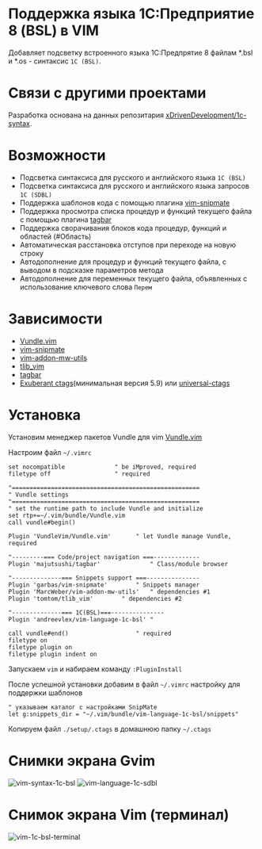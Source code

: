# Поддержка языка 1С:Предприятие 8 (BSL) в VIM

Добавляет подсветку встроенного языка 1С:Предпрятие 8 файлам \*.bsl и \*.os - синтаксис `1C (BSL)`.  

# Связи с другими проектами
Разработка основана на данных репозитария [xDrivenDevelopment/1c-syntax](https://github.com/xDrivenDevelopment/1c-syntax).

# Возможности
* Подсветка синтаксиса для русского и английского языка `1C (BSL)`
* Подсветка синтаксиса для русского и английского языка запросов `1C (SDBL)`
* Поддержка шаблонов кода с помощью плагина [vim-snipmate](https://github.com/garbas/vim-snipmate)
* Поддержка просмотра списка процедур и функций текущего файла с помощью плагина [tagbar](https://github.com/majutsushi/tagbar)
* Поддержка сворачивания блоков кода процедур, функций и областей (#Область)
* Автоматическая расстановка отступов при переходе на новую строку
* Автодополнение для процедур и функций текущего файла, с выводом в подсказке параметров метода
* Автодополнение для переменных текущего файла, объявленных с использование ключевого слова `Перем`

# Зависимости
* [Vundle.vim](https://github.com/VundleVim/Vundle.vim)
* [vim-snipmate](https://github.com/garbas/vim-snipmate)
* [vim-addon-mw-utils](https://github.com/MarcWeber/vim-addon-mw-utils)
* [tlib_vim](https://github.com/tomtom/tlib_vim)
* [tagbar](https://github.com/majutsushi/tagbar)
* [Exuberant ctags](http://ctags.sourceforge.net/)(минимальная версия 5.9) или [universal-ctags](https://github.com/universal-ctags/ctags)

# Установка
Установим менеджер пакетов Vundle для vim [Vundle.vim](https://github.com/VundleVim/Vundle.vim)

Настроим файл `~/.vimrc`
```vim
set nocompatible              " be iMproved, required
filetype off                  " required

"=====================================================
" Vundle settings
"=====================================================
" set the runtime path to include Vundle and initialize
set rtp+=~/.vim/bundle/Vundle.vim
call vundle#begin()

Plugin 'VundleVim/Vundle.vim'		" let Vundle manage Vundle, required

"---------=== Code/project navigation ===-------------
Plugin 'majutsushi/tagbar'          	" Class/module browser

"--------------=== Snippets support ===---------------
Plugin 'garbas/vim-snipmate'		" Snippets manager
Plugin 'MarcWeber/vim-addon-mw-utils'	" dependencies #1
Plugin 'tomtom/tlib_vim'		" dependencies #2

"--------------=== 1С(BSL)===---------------
Plugin 'andreevlex/vim-language-1c-bsl' "

call vundle#end()            		" required
filetype on
filetype plugin on
filetype plugin indent on
```
Запускаем `vim` и набираем команду `:PluginInstall`

После успешной установки добавим в файл `~/.vimrc` настройку для поддержки шаблонов
```vim
" указываем каталог с настройками SnipMate
let g:snippets_dir = "~/.vim/bundle/vim-language-1c-bsl/snippets"
```

Копируем файл `./setup/.ctags` в домашнюю папку `~/.ctags`

# Снимки экрана Gvim
![vim-syntax-1c-bsl](https://cloud.githubusercontent.com/assets/20382553/19023013/51bbcf1c-88f5-11e6-89a0-406e6716c4ee.png)
![vim-language-1c-sdbl](https://cloud.githubusercontent.com/assets/20382553/19448621/af0fa6e2-94b3-11e6-948a-a46821e181d2.png)

# Снимок экрана Vim (терминал)
![vim-1c-bsl-terminal](https://cloud.githubusercontent.com/assets/20382553/19032706/744de89a-896c-11e6-9acf-0ef9e859aaf9.png)
